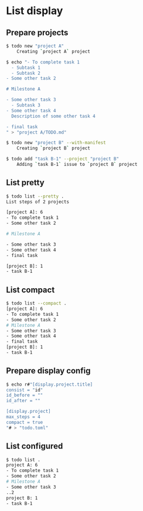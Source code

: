 # List display

## Prepare projects

```sh
$ todo new "project A"
    Creating `project A` project
```

```sh
$ echo "- To complete task 1
  - Subtask 1
  - Subtask 2
- Some other task 2

# Milestone A

- Some other task 3
  - Subtask 3
- Some other task 4
  Description of some other task 4

- final task
" > "project A/TODO.md"
```

```sh
$ todo new "project B" --with-manifest
    Creating `project B` project
```

```sh
$ todo add "task B-1" --project "project B"
    Adding `task B-1` issue to `project B` project
```

## List pretty

```sh
$ todo list --pretty .
List steps of 2 projects

[project A]: 6
- To complete task 1
- Some other task 2

# Milestone A

- Some other task 3
- Some other task 4
- final task

[project B]: 1
- task B-1
```

## List compact

```sh
$ todo list --compact .
[project A]: 6
- To complete task 1
- Some other task 2
# Milestone A
- Some other task 3
- Some other task 4
- final task
[project B]: 1
- task B-1
```

## Prepare display config

```sh
$ echo r#"[display.project.title]
consist = "id"
id_before = ""
id_after = ""

[display.project]
max_steps = 4
compact = true
"# > "todo.toml"
```

## List configured

```sh
$ todo list .
project A: 6
- To complete task 1
- Some other task 2
# Milestone A
- Some other task 3
..2
project B: 1
- task B-1
```
